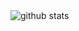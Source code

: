 <img align="center" src="https://github-readme-stats.vercel.app/api?username=ItzRazvyy&show_icons=true&theme=radical&line_height=17" alt="github stats"/>
